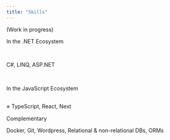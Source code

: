 ```yaml
---
title: "Skills"
---
```


(Work in progress)

In the .NET Ecosystem

<div style="padding-bottom:1rem"></div>

C#, LINQ, ASP.NET

<br>

In the JavaScript Ecosystem

<div style="padding-bottom:1rem"></div>
⭐︎
TypeScript, React, Next

<br>

Complementary

Docker, Git, Wordpress, Relational & non-relational DBs, ORMs

<div style="padding-bottom:1rem"></div>

<!-- I got my start in programming with C# and .NET (at the time .NET Framework), which had me working with a wide range of .NET technologies, including ASP.NET, Entity Framework and WPF. I got to play around with Blazor and Xamarin and built my first REST API (that was actually useful) using ASP.NET Core.
This is also the time when I learned lots about programming fundamentals, such as object-oriented programming, SOLID principles, design patterns, and unit testing.

<div style="padding-bottom:1rem"></div>
So then I heard the cool kids were all about web development with React. Me lacking frontend experience I decided to learn it and remember thinking "this should be easy, I have a good foundation". Learning HTML and CSS was easy enough, and then I was to meet JavaScript. Why is this variable available here? Hmm. Oh, '2' == 2? Right. Still, I endured and learned all about its weird quirks and features.
<div style="padding-bottom:1rem"></div>

I then learned about TypeScript and very quickly decided that's where I'd rather be. Picking up types here and there I built lots of small projects, slowly also learning React and a bit of Next.js. Over time this introduced me to lots of other cool tech like Vite, Bun, Astro, Tailwind, DaisyUI, Zod or tRPC.

 -->
